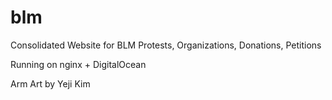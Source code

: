 # blm
Consolidated Website for BLM Protests, Organizations, Donations, Petitions

Running on nginx + DigitalOcean

Arm Art by Yeji Kim
